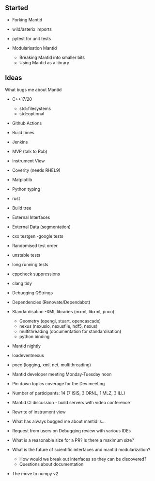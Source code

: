 Started
--------
- Forking Mantid
- wild/asterix imports
- pytest for unit tests

- Modularisation Mantid
  - Breaking Mantid into smaller bits
  - Using Mantid as a library

Ideas
-----
What bugs me about Mantid
- C++17/20
   - std::filesystems
   - std::optional
- Github Actions
- Build times
- Jenkins
- MVP (talk to Rob)
- Instrument View
- Coverity (needs RHEL9)
- Matplotlib
- Python typing
- rust
- Build tree
- External Interfaces
- External Data (segmentation)
- cxx testgen
  -google tests
- Randomised test order
- unstable tests
- long running tests
- cppcheck suppressions
- clang tidy
- Debugging QStrings
- Dependencies (Renovate/Dependabot)
- Standardisation
  -XML libraries (mxml, libxml, poco)
  - Geometry (opengl, stuart, opencascade)
  - nexus (nexusio, nexusfile, hdf5, nexus)
  - multithreading (documentation for standardisation)
  - python binding
- Mantid nightly
- loadeventnexus
- poco (logging, xml, net, multithreading)

- Mantid developer meeting Monday-Tuesday noon
- Pin down topics coverage for the Dev meeting
- Number of participants: 14 (7 ISIS, 3 ORNL, 1 MLZ, 3 ILL)

- Mantid CI discussion - build servers with video conference
- Rewrite of instrument view
- What has always bugged me about mantid is...
- Request from users on Debugging review with various IDEs
- What is a reasonable size for a PR? Is there a maximum size?
- What is the future of scientific interfaces and mantid modularization?
  - How would we break out interfaces so they can be discovered?
  - Questions about documentation
- The move to numpy v2
